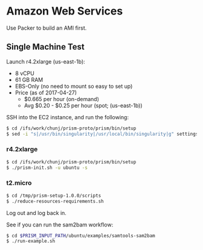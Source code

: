 # Amazon Web Services

Use Packer to build an AMI first.

## Single Machine Test

Launch r4.2xlarge (us-east-1b):

- 8 vCPU
- 61 GB RAM
- EBS-Only (no need to mount so easy to set up)
- Price (as of 2017-04-27)
    - $0.665 per hour (on-demand)
    - Avg $0.20 - $0.25 per hour (spot; (us-east-1b))

SSH into the EC2 instance, and run the following:

```bash
$ cd /ifs/work/chunj/prism-proto/prism/bin/setup
$ sed -i "s|/usr/bin/singularity|/usr/local/bin/singularity|g" settings.sh
```

### r4.2xlarge

```bash
$ cd /ifs/work/chunj/prism-proto/prism/bin/setup
$ ./prism-init.sh -u ubuntu -s
```

### t2.micro

```bash
$ cd /tmp/prism-setup-1.0.0/scripts
$ ./reduce-resources-requirements.sh
```

Log out and log back in.


See if you can run the sam2bam workflow:

```bash
$ cd $PRISM_INPUT_PATH/ubuntu/examples/samtools-sam2bam
$ ./run-example.sh
```
